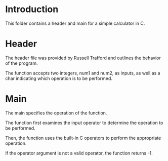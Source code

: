 # Introduction
This folder contains a header and main for a simple calculator in C. 

# Header
The header file was provided by Russell Trafford and outlines the behavior of the program. 

The function accepts two integers, num1 and num2, as inputs, as well as a char indicating which operation is to be performed.

# Main
The main specifies the operation of the function. 

The function first examines the input operator to determine the operation to be performed.

Then, the function uses the built-in C operators to perform the appropriate operation. 

If the operator argument is not a valid operator, the function returns -1.
